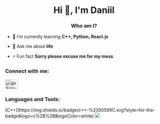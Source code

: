 <h1 align="center">Hi 👋, I'm Daniil</h1>
<h3 align="center">Who am I?</h3>

- 🌱 I’m currently learning **C++, Python, React.js**

- 💬 Ask me about **life**

- ⚡ Fun fact **Sorry please excuse me for my mess**

<h3 align="left">Connect with me:</h3>
<p align="left">
<a href="https://instagram.com/gulkiover" target="blank"><img align="center" src="https://raw.githubusercontent.com/rahuldkjain/github-profile-readme-generator/master/src/images/icons/Social/instagram.svg" alt="gulkiover" height="30" width="40" /></a>
</p>

<h3 align="left">Languages and Tools:</h3>
[C++](https://img.shields.io/badge/c++-%2300599C.svg?style=for-the-badge&logo=c%2B%2B&logoColor=white)

<img src="https://github-readme-stats.vercel.app/api?username=phantomhelper&&show_icons=true&title_color=ffffff&icon_color=bb2acf&text_color=daf7dc&bg_color=151515">
